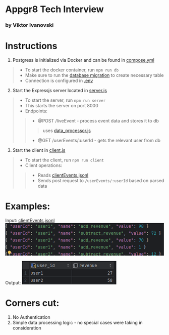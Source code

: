 # Appgr8 Tech Interview

### by Viktor Ivanovski

# Instructions

1. Postgress is initialized via Docker and can be found in [compose.yml](/server/database/docker/compose.yml)

> - To start the docker container, run `npm run db`
> - Make sure to run the [database migration](/server/database/data/db.sql) to create necessary table
> - Connection is configured in [.env](.env)

2. Start the Expressjs server located in [server.js](server/server.js)

> - To start the server, run `npm run server`
> - This starts the server on port 8000
> - Endpoints:
> > - @POST /liveEvent - process event data and stores it to db
> > > uses [data_processor.js](server/data_processor.js)
> > - @GET /userEvents/:userId - gets the relevant user from db

3. Start the client in [client.js](client/client.js)

> - To start the client, run `npm run client`
> - Client operations:
> > - Reads [clientEvents.jsonl](client/events/clientEvents.jsonl)
> > - Sends post request to `/userEvents/:userId` based on parsed data

# Examples:
Input: [clientEvents.jsonl](client/events/clientEvents.jsonl)
<img src="examples/data.png">

Output:
<img src="examples/db.png">

# Corners cut:

1. No Authentication
2. Simple data processing logic - no special cases were taking in consideration
